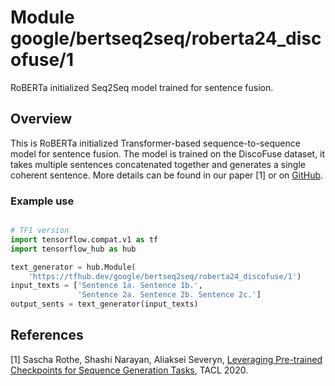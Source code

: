 # Module google/bertseq2seq/roberta24_discofuse/1

RoBERTa initialized Seq2Seq model trained for sentence fusion.

<!-- asset-path: internal -->
<!-- module-type: text-generation -->
<!-- fine-tunable: true -->
<!-- format: hub -->
<!-- language: en -->
<!-- dataset: discofuse -->

## Overview

This is RoBERTa initialized Transformer-based sequence-to-sequence model for
sentence fusion. The model is trained on the DiscoFuse dataset, it takes
multiple sentences concatenated together and generates a single coherent
sentence. More details can be found in our paper [1] or on
[GitHub](https://github.com/google-research/google-research/tree/master/bertseq2seq).

### Example use

```python

# TF1 version
import tensorflow.compat.v1 as tf
import tensorflow_hub as hub

text_generator = hub.Module(
    'https://tfhub.dev/google/bertseq2seq/roberta24_discofuse/1')
input_texts = ['Sentence 1a. Sentence 1b.',
               'Sentence 2a. Sentence 2b. Sentence 2c.']
output_sents = text_generator(input_texts)
```

## References

[1] Sascha Rothe, Shashi Narayan, Aliaksei Severyn,
[Leveraging Pre-trained Checkpoints for Sequence Generation Tasks](https://arxiv.org/abs/1907.12461),
TACL 2020.
